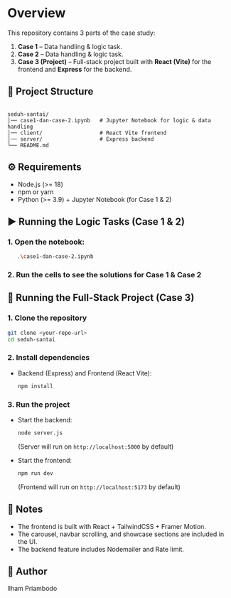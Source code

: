 # Overview

This repository contains 3 parts of the case study:

1. **Case 1** – Data handling & logic task.  
2. **Case 2** – Data handling & logic task.  
3. **Case 3 (Project)** – Full-stack project built with **React (Vite)** for the frontend and **Express** for the backend.


## 📂 Project Structure

```

seduh-santai/
│── case1-dan-case-2.ipynb   # Jupyter Notebook for logic & data handling
│── client/                  # React Vite frontend
│── server/                  # Express backend
└── README.md

```

## ⚙️ Requirements

- Node.js (>= 18)  
- npm or yarn  
- Python (>= 3.9) + Jupyter Notebook (for Case 1 & 2)


## ▶️ Running the Logic Tasks (Case 1 & 2)

### 1. Open the notebook:
```bash
   .\case1-dan-case-2.ipynb
```

### 2. Run the cells to see the solutions for Case 1 & Case 2


## 🚀 Running the Full-Stack Project (Case 3)

### 1. Clone the repository

```bash
git clone <your-repo-url>
cd seduh-santai
```

### 2. Install dependencies

* Backend (Express) and Frontend (React Vite):
  ```bash
  npm install
  ```

### 3. Run the project

* Start the backend:

  ```bash
  node server.js
  ```

  (Server will run on `http://localhost:5000` by default)

* Start the frontend:

  ```bash
  npm run dev
  ```

  (Frontend will run on `http://localhost:5173` by default)


## 📝 Notes

* The frontend is built with React + TailwindCSS + Framer Motion.
* The carousel, navbar scrolling, and showcase sections are included in the UI.
* The backend feature includes Nodemailer and Rate limit.


## 👤 Author

Ilham Priambodo